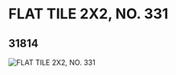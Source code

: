 # FLAT TILE 2X2, NO. 331
## 31814
![FLAT TILE 2X2, NO. 331](https://lc-www-live-s.legocdn.com/media/bricks/5/2/6179353.jpg)